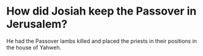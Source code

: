 # How did Josiah keep the Passover in Jerusalem?

He had the Passover lambs killed and placed the priests in their positions in the house of Yahweh. 